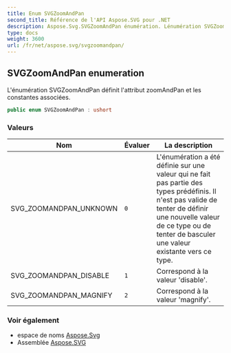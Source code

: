```yaml
---
title: Enum SVGZoomAndPan
second_title: Référence de l'API Aspose.SVG pour .NET
description: Aspose.Svg.SVGZoomAndPan énumération. Lénumération SVGZoomAndPan définit lattribut zoomAndPan et les constantes associées.
type: docs
weight: 3600
url: /fr/net/aspose.svg/svgzoomandpan/
---
```

## SVGZoomAndPan enumeration

L'énumération SVGZoomAndPan définit l'attribut zoomAndPan et les constantes associées.

```csharp
public enum SVGZoomAndPan : ushort
```

### Valeurs

| Nom | Évaluer | La description |
| --- | --- | --- |
| SVG_ZOOMANDPAN_UNKNOWN | `0` | L'énumération a été définie sur une valeur qui ne fait pas partie des types prédéfinis. Il n'est pas valide de tenter de définir une nouvelle valeur de ce type ou de tenter de basculer une valeur existante vers ce type. |
| SVG_ZOOMANDPAN_DISABLE | `1` | Correspond à la valeur 'disable'. |
| SVG_ZOOMANDPAN_MAGNIFY | `2` | Correspond à la valeur 'magnify'. |

### Voir également

* espace de noms [Aspose.Svg](../../aspose.svg/)
* Assemblée [Aspose.SVG](../../)



